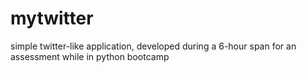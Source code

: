 # mytwitter
simple twitter-like application, developed during a 6-hour span for an assessment while in python bootcamp
